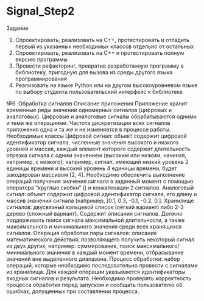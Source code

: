 # Signal_Step2
Задание
1.	Спроектировать, реализовать на C++, протестировать и отладить первый из указанных необходимых классов отдельно от остальных
2.	Спроектировать, реализовать на C++ и протестировать полную версию программы
3.	Провести рефакторинг, превратив разработанную программу в библиотеку, пригодную для вызова из среды другого языка программирования
4.	Реализовать на языке Python или на другом высокоуровневом языке по выбору студента пользовательский интерфейс к библиотеке


№6. Обработка сигналов
Описание приложения
Приложение хранит временные ряды значений одномерных сигналов (цифровых и аналоговых). Цифровые и аналоговые сигналы обрабатываются одними и теми же операциями. Частота дискретизации всех сигналов приложения одна и та же и не изменяется в процессе работы.
Необходимые классы
Цифровой сигнал: объект содержит цифровой идентификатор сигнала, численные значения высокого и низкого уровней и массив, каждый элемент которого содержит длительность отрезка сигнала с одним значением (высоким или низким, начиная, например, с низкого); например, сигнал, имеющий низкий уровень 2 единицы времени и высокий уровень 4 единицы времени, будет закодирован массивом [2, 4]. Необходимо обеспечить выполнение операций получения значения сигнала в заданный момент с помощью оператора “круглые скобки” () и конкатенации 2 сигналов.
Аналоговый сигнал: объект содержит цифровой идентификатор сигнала, его длину и массив значений сигнала (например, [0.1, 0.3, -0.1, -0.2, 0.].
Хранилище сигналов: двусвязный кольцевой список (лёгкий вариант) либо 2-3 дерево (сложный вариант). Содержит описания сигналов. Должно поддерживать поиск сигнала максимальной длительности, а также максимального и минимального значения среди всех хранящихся сигналов.
Операция обработки пары сигналов: описание математического действия, позволяющего получить некоторый сигнал из двух других, например: суммирование, поиск максимального/минимального значения в каждый момент времени, отбрасывание значений вне выделенного диапазона.
Процесс обработки: набор операций, которые необходимо последовательно провести с сигналами из хранилища. Для каждой операции указываются идентификаторы входных сигналов и результата. Необходимо проверять корректность процесса обработки перед запуском и сообщать пользователю об ошибках, допущенных при составлении процесса.

